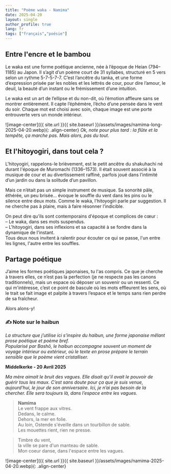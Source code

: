 ```yaml
---
title: "Poème waka - Namima"
date: 2025-04-20
layout: single
author_profile: true
lang: fr
tags: ["français","poésie"]
---
```


## Entre l'encre et le bambou

Le waka est une forme poétique ancienne, née à l’époque de Heian (794–1185) au Japon. Il s’agit d’un poème court de 31 syllabes, structuré en 5 vers selon un rythme 5-7-5-7-7. C’est l’ancêtre du tanka, et une forme d’expression prisée par les nobles et les lettrés de cour, pour dire l’amour, le deuil, la beauté d’un instant ou le frémissement d’une intuition.

Le waka est un art de l’ellipse et du non-dit, où l’émotion affleure sans se montrer entièrement. Il capte l’éphémère, l’écho d’une pensée dans le vent du soir. Chaque mot est choisi avec soin, chaque image est une porte entrouverte vers un monde intérieur.

![image-center]({{ site.url }}{{ site.baseurl }}/assets/images/namima-long-2025-04-20.webp){: .align-center}
*Ok, note pour plus tard : la flûte et la tempête, ça marche pas. Mais alors, pas du tout.*

## Et l'hitoyogiri, dans tout cela ?

L'hitoyogiri, rappelons-le brièvement, est le petit ancêtre du shakuhachi né durant l'époque de Muromachi (1336–1573). Il était souvent associé à la musique de cour et au divertissement raffiné, parfois joué dans l’intimité d’un jardin ou dans la solitude d’un pavillon.

Mais ce n’était pas un simple instrument de musique. Sa sonorité pâle, éthérée, un peu brisée… évoque le souffle du vent dans les pins ou le silence entre deux mots. Comme le waka, l'hitoyogiri parle par suggestion. Il ne cherche pas à plaire, mais à faire résonner l’indicible.

On peut dire qu’ils sont contemporains d'époque et complices de cœur :  
– Le waka, dans ses mots suspendus.  
– L'hitoyogiri, dans ses inflexions et sa capacité à se fondre dans la dynamique de l'instant.  
Tous deux nous invitent à ralentir pour écouter ce qui se passe, l'un entre les lignes, l'autre entre les souffles.

## Partage poétique 

J’aime les formes poétiques japonaises, tu l'as compris.
Ce que je cherche à travers elles, ce n’est pas la perfection (je ne respecte pas les canons traditionnels), mais un espace où déposer un souvenir ou un ressenti.
Ce qui m'intéresse, c’est ce point de bascule où les mots effleurent les sens,
où le trait se fait image et palpite à travers l’espace et le temps sans rien perdre de sa fraîcheur. 

Alors alons-y!

### ✍️ Note sur le haibun

*La structure que j’utilise ici s’inspire du haibun, une forme japonaise mêlant prose poétique et poème bref.  
Popularisé par Bashō, le haibun accompagne souvent un moment de voyage intérieur ou extérieur, où le texte en prose prépare le terrain sensible que le poème vient cristalliser.*

**Middelkerke - 20 Avril 2025**

*Ma mère aimait le bruit des vagues.
Elle disait qu’il avait le pouvoir de guérir tous les maux.
C’est sans doute pour ça que je suis venue, aujourd’hui, le jour de son anniversaire.
Ici, je n’ai pas besoin de la chercher.
Elle sera toujours là, dans l’espace entre les vagues.*

> **Namima**  
> Le vent frappe aux vitres.  
> Dedans, le calme.  
> Dehors, la mer en folie.  
> Au loin, Ostende s'éveille dans un tourbillon de sable.  
> Les mouettes rient, rien ne presse.

> Timbre du vent,  
> la ville se pare d'un manteau de sable.  
> Mon coeur danse, dans l'espace entre les vagues.

![image-center]({{ site.url }}{{ site.baseurl }}/assets/images/namima-2025-04-20.webp){: .align-center}
